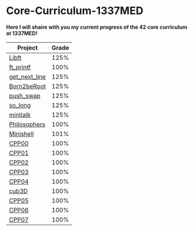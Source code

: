 # Core-Curriculum-1337MED
**Here I will shaire with you my current progress of the 42 core curriculum at 1337MED!**

|Project|Grade
|--|--|
|[Libft](https://github.com/42-adbouras/libft-1337MED)          | 125% |
|[ft_printf](https://github.com/42-adbouras/ft_printf-1337MED)  | 100% |
|[get_next_line](https://github.com/42-adbouras/get_next_line-1337MED)  | 125% |
|[Born2beRoot](https://github.com/42-adbouras/Born2beroot-1337MED)  | 125% |
|[push_swap](https://github.com/42-adbouras/push_swap-1337MED)  | 125% |
|[so_long](https://github.com/42-adbouras/so_long-1337MED)  | 125% |
|[minitalk](https://github.com/42-adbouras/minitalk-1337MED)  | 125% |
|[Philosophers](https://github.com/42-adbouras/Philosophers-1337MED)  | 100% |
|[Minishell](https://github.com/42-adbouras/Minishell-1337MED)  | 101% |
|[CPP00](https://github.com/42-adbouras/CPP00_1337MED)  | 100% |
|[CPP01](https://github.com/42-adbouras/CPP01_1337MED)  | 100% |
|[CPP02](https://github.com/42-adbouras/CPP02_1337MED)  | 100% |
|[CPP03](https://github.com/42-adbouras/CPP03_1337MED)  | 100% |
|[CPP04](https://github.com/42-adbouras/CPP04-1337MED)  | 100% |
|[cub3D](https://github.com/42-adbouras/cub3D_1337MED)  | 100% |
|[CPP05](https://github.com/42-adbouras/CPP05-1337MED)  | 100% |
|[CPP06](https://github.com/42-adbouras/CPP06-1337MED)  | 100% |
|[CPP07](https://github.com/42-adbouras/CPP07-1337MED)  | 100% |

